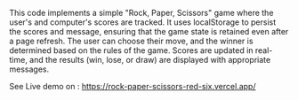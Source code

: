 This code implements a simple "Rock, Paper, Scissors" game where the user's and computer's scores are tracked. It uses localStorage to persist the scores and message, ensuring that the game state is retained even after a page refresh. The user can choose their move, and the winner is determined based on the rules of the game. Scores are updated in real-time, and the results (win, lose, or draw) are displayed with appropriate messages.

See Live demo on : https://rock-paper-scissors-red-six.vercel.app/
